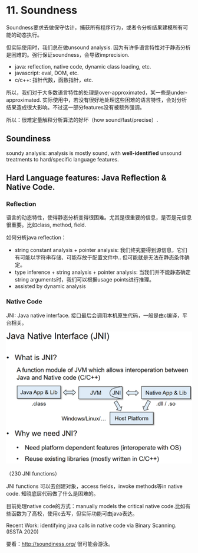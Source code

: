 # 11. Soundness

Soundness要求去做保守估计，捕获所有程序行为，或者令分析结果建模所有可能的动态执行。

但实际使用时，我们总在做unsound analysis. 因为有许多语言特性对于静态分析是困难的。强行保证soundness，会导致imprecision.

* java: reflection, native code, dynamic class loading, etc.
* javascript: eval, DOM, etc.
* c/c++: 指针代数，函数指针，etc.

所以，我们对于大多数语言特性的处理是over-approximated，某一些是under-approximated. 实际使用中，若没有很好地处理这些困难的语言特性，会对分析结果造成很大影响。不过这一部分features没有被额外强调。

所以：很难定量解释分析算法的好坏（how sound/fast/precise）.

## Soundiness

soundy analysis: analysis is mostly sound, with **well-identified** unsound treatments to hard/specific language features.

## Hard Language features: Java Reflection & Native Code.

### Reflection

语言的动态特性，使得静态分析变得很困难。尤其是很重要的信息，是否是元信息很重要。比如class, method, field.

如何分析java reflection：
* string constant analysis + pointer analysis: 我们终究要得到源信息，它们有可能以字符串存储、可能存放于配置文件中.. 但可能就是无法在静态条件确定。
* type inference + string analysis + pointer analysis: 当我们并不能静态确定string arguments时，我们可以根据usage points进行推理。
* assisted by dynamic analysis

### Native Code

JNI: Java native interface. 接口最后会调用本机原生代码，一般是由c编译，平台相关。

![](./pics/11-01.png)

（230 JNI functions）

JNI functions 可以去创建对象，access fields，invoke methods等in native code. 知晓底层代码做了什么是困难的。

目前处理native code的方式：manually models the critical native code.比如有些函数为了高校，使用c去写，但实际功能可由java表达。

Recent Work: identifying java calls in native code via Binary Scanning. (ISSTA 2020)

要看：http://soundiness.org/ 很可能会游泳。